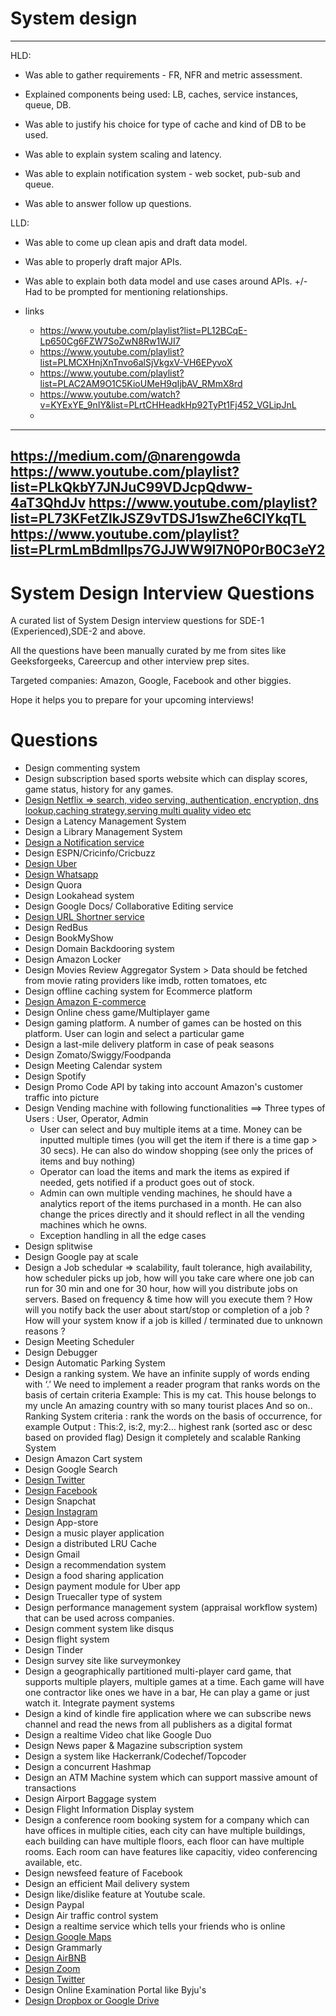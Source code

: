 # System design

---
HLD:

+ Was able to gather requirements - FR, NFR and metric assessment.

+ Explained components being used: LB, caches, service instances, queue, DB.

+ Was able to justify his choice for type of cache and kind of DB to be used.

+ Was able to explain system scaling and latency.

+ Was able to explain notification system - web socket, pub-sub and queue.

+ Was able to answer follow up questions.

LLD:

+ Was able to come up clean apis and draft data model.

+ Was able to properly draft major APIs.

+ Was able to explain both data model and use cases around APIs. +/- Had to be prompted for
  mentioning relationships.
+ links
  + https://www.youtube.com/playlist?list=PL12BCqE-Lp650Cg6FZW7SoZwN8Rw1WJI7
  + https://www.youtube.com/playlist?list=PLMCXHnjXnTnvo6alSjVkgxV-VH6EPyvoX
  + https://www.youtube.com/playlist?list=PLAC2AM9O1C5KioUMeH9qIjbAV_RMmX8rd
  + https://www.youtube.com/watch?v=KYExYE_9nIY&list=PLrtCHHeadkHp92TyPt1Fj452_VGLipJnL
  + 
---
https://medium.com/@narengowda
https://www.youtube.com/playlist?list=PLkQkbY7JNJuC99VDJcpQdww-4aT3QhdJv
https://www.youtube.com/playlist?list=PL73KFetZlkJSZ9vTDSJ1swZhe6CIYkqTL
https://www.youtube.com/playlist?list=PLrmLmBdmIlps7GJJWW9I7N0P0rB0C3eY2
---
# System Design Interview Questions

A curated list of System Design interview questions for SDE-1 (Experienced),SDE-2 and above.

All the questions have been manually curated by me from sites like Geeksforgeeks, Careercup and other interview prep sites.

Targeted companies: Amazon, Google, Facebook and other biggies.

Hope it helps you to prepare for your upcoming interviews!

# Questions

- Design commenting system
- Design subscription based sports website which can display scores, game status, history for any games.
- [Design Netflix => search, video serving, authentication, encryption, dns lookup,caching strategy,serving multi quality video etc](https://www.youtube.com/watch?v=lYoSd2WCJTo)
- Design a Latency Management System
- Design a Library Management System
- [Design a Notification service](https://www.youtube.com/watch?v=CUwt9_l0DOg)
- Design ESPN/Cricinfo/Cricbuzz
- [Design Uber](https://www.youtube.com/watch?v=Tp8kpMe-ZKw)
- [Design Whatsapp](https://www.youtube.com/watch?v=RjQjbJ2UJDg)
- Design Quora
- Design Lookahead system
- Design Google Docs/ Collaborative Editing service
- [Design URL Shortner service](https://www.youtube.com/watch?v=AVztRY77xxA&list=PLhgw50vUymyckXl3D1IlXoVl94wknJfUC&index=7)
- Design RedBus
- Design BookMyShow
- Design Domain Backdooring system
- Design Amazon Locker
- Design Movies Review Aggregator System >  Data should be fetched from movie rating providers like imdb, rotten tomatoes, etc
- Design offline caching system for Ecommerce platform
- [Design Amazon E-commerce](https://youtu.be/EpASu_1dUdE?list=PLhgw50vUymyckXl3D1IlXoVl94wknJfUC)
- Design Online chess game/Multiplayer game
- Design gaming platform.  A number of games can be hosted on this platform. User can login and select a particular game
- Design a last-mile delivery platform in case of peak seasons
- Design Zomato/Swiggy/Foodpanda
- Design Meeting Calendar system
- Design Spotify
- Design Promo Code API by taking into account Amazon's customer traffic into picture
- Design Vending machine with following functionalities
  ==> Three types of Users : User, Operator, Admin
  - User can select and buy multiple items at a time. Money can be inputted multiple times (you will get the item if there is a time gap > 30 secs). He can also do window shopping (see only the prices of items and buy nothing)
  - Operator can load the items and mark the items as expired if needed, gets notified if a product goes out of stock.
  - Admin can own multiple vending machines, he should have a analytics report of the items purchased in a month. He can also change the prices directly and it should reflect in all the vending machines which he owns.
  - Exception handling in all the edge cases
- Design splitwise
- Design Google pay at scale
- Design a Job schedular => scalability, fault tolerance, high availability, how scheduler picks up job,
  how will you take care where one job can run for 30 min and one for 30 hour, how will you distribute jobs on servers.
  Based on frequency & time how will you execute them ?
  How will you notify back the user about start/stop or completion of a job ?
  How will your system know if a job is killed / terminated due to unknown reasons ?
- Design Meeting Scheduler
- Design Debugger
- Design Automatic Parking System
-  Design a ranking system. We have an infinite supply of words ending with ‘.’ We need to implement a reader program that ranks words on the basis of certain criteria
   Example:   This is my cat.
   This house belongs to my uncle
   An amazing country with so many tourist places And so on..
   Ranking System criteria : rank the words on the basis of occurrence, for example
   Output : This:2, is:2, my:2… highest rank (sorted asc or desc based on  provided flag)
   Design it completely and scalable Ranking System
- Design Amazon Cart system
- Design Google Search
- [Design Twitter](https://www.youtube.com/watch?v=EkudBdvbDhs)
- [Design Facebook](https://www.youtube.com/watch?v=9-hjBGxuiEs)
- Design Snapchat
- [Design Instagram](https://www.youtube.com/watch?v=9-hjBGxuiEs)
- Design App-store
- Design a music player application
- Design a distributed LRU Cache
- Design Gmail
- Design a recommendation system
- Design a food sharing application
- Design payment module for Uber app
- Design Truecaller type of system
- Design performance management system (appraisal workflow system) that can be used across companies.
- Design comment system like disqus
- Design flight system
- Design Tinder
- Design survey site like surveymonkey
- Design a geographically partitioned multi-player card game, that supports multiple players, multiple games at a time. Each game will have one contractor like ones we have in a bar, He can play a game or just watch it. Integrate payment systems
- Design a kind of kindle fire application where we can subscribe news channel and read the news from all publishers as a digital format
- Design a realtime Video chat like Google Duo
- Design News paper & Magazine subscription system
- Design a system like Hackerrank/Codechef/Topcoder
- Design a concurrent Hashmap
- Design an ATM Machine system which can support massive amount of transactions
- Design Airport Baggage system
- Design Flight Information Display system
- Design a conference room booking system for a company which can have offices in multiple cities, each city can have multiple buildings, each building can have multiple floors, each floor can have multiple rooms. Each room can have features like capacitiy, video conferencing available, etc.
- Design newsfeed feature of Facebook
- Design an efficient Mail delivery system
- Design like/dislike feature at Youtube scale.
- Design Paypal
- Design Air traffic control system
- Design a realtime service which tells your friends who is online
- [Design Google Maps](https://www.youtube.com/watch?v=jk3yvVfNvds)
- Design Grammarly
- [Design AirBNB](https://www.youtube.com/watch?v=YyOXt2MEkv4)
- [Design Zoom](https://www.youtube.com/watch?v=G32ThJakeHk)
- [Design Twitter](https://www.codekarle.com/system-design/Twitter-system-design.html)
- Design Online Examination Portal like Byju's
- [Design Dropbox or Google Drive](https://medium.com/@narengowda/system-design-dropbox-or-google-drive-8fd5da0ce55b)
